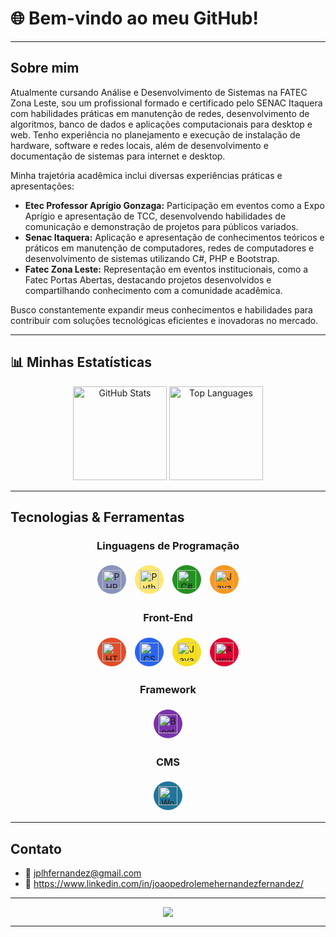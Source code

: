 # 🌐 Bem-vindo ao meu GitHub!
---

## Sobre mim

Atualmente cursando Análise e Desenvolvimento de Sistemas na FATEC Zona Leste, sou um profissional formado e certificado pelo SENAC Itaquera com habilidades práticas em manutenção de redes, desenvolvimento de algoritmos, banco de dados e aplicações computacionais para desktop e web. Tenho experiência no planejamento e execução de instalação de hardware, software e redes locais, além de desenvolvimento e documentação de sistemas para internet e desktop.

Minha trajetória acadêmica inclui diversas experiências práticas e apresentações:

- **Etec Professor Aprígio Gonzaga:** Participação em eventos como a Expo Aprígio e apresentação de TCC, desenvolvendo habilidades de comunicação e demonstração de projetos para públicos variados.
- **Senac Itaquera:** Aplicação e apresentação de conhecimentos teóricos e práticos em manutenção de computadores, redes de computadores e desenvolvimento de sistemas utilizando C#, PHP e Bootstrap.
- **Fatec Zona Leste:** Representação em eventos institucionais, como a Fatec Portas Abertas, destacando projetos desenvolvidos e compartilhando conhecimento com a comunidade acadêmica.

Busco constantemente expandir meus conhecimentos e habilidades para contribuir com soluções tecnológicas eficientes e inovadoras no mercado.

---

## 📊 Minhas Estatísticas

<p align="center">
  <img src="https://github-readme-stats.vercel.app/api?username=jplhfernandez&show_icons=true&theme=react" alt="GitHub Stats" height="150" />
  <img src="https://github-readme-stats.vercel.app/api/top-langs?username=jplhfernandez&layout=compact&theme=react" alt="Top Languages" height="150" />
</p>

---

## Tecnologias & Ferramentas

<div align="center">

### Linguagens de Programação

<p>
  <span style="display:inline-block; border-radius:50%; background:#8993be; padding:8px; margin:5px;">
    <img src="https://cdn.jsdelivr.net/gh/devicons/devicon/icons/php/php-original.svg" width="30px" alt="PHP" />
  </span>
  <span style="display:inline-block; border-radius:50%; background:#ffe873; padding:8px; margin:5px;">
    <img src="https://cdn.jsdelivr.net/gh/devicons/devicon/icons/python/python-original.svg" width="30px" alt="Python" />
  </span>
  <span style="display:inline-block; border-radius:50%; background:#239120; padding:8px; margin:5px;">
    <img src="https://cdn.jsdelivr.net/gh/devicons/devicon/icons/csharp/csharp-original.svg" width="30px" alt="C#" />
  </span>
  <span style="display:inline-block; border-radius:50%; background:#f89820; padding:8px; margin:5px;">
    <img src="https://cdn.jsdelivr.net/gh/devicons/devicon/icons/java/java-original.svg" width="30px" alt="Java" />
  </span>
</p>

### Front-End

<p>
  <span style="display:inline-block; border-radius:50%; background:#e34c26; padding:8px; margin:5px;">
    <img src="https://cdn.jsdelivr.net/gh/devicons/devicon/icons/html5/html5-original.svg" width="30px" alt="HTML5" />
  </span>
  <span style="display:inline-block; border-radius:50%; background:#2965f1; padding:8px; margin:5px;">
    <img src="https://cdn.jsdelivr.net/gh/devicons/devicon/icons/css3/css3-original.svg" width="30px" alt="CSS3" />
  </span>
  <span style="display:inline-block; border-radius:50%; background:#f7df1e; padding:8px; margin:5px;">
    <img src="https://cdn.jsdelivr.net/gh/devicons/devicon/icons/javascript/javascript-original.svg" width="30px" alt="JavaScript" />
  </span>
  <span style="display:inline-block; border-radius:50%; background:#dd0031; padding:8px; margin:5px;">
    <img src="https://cdn.jsdelivr.net/gh/devicons/devicon/icons/angularjs/angularjs-original.svg" width="30px" alt="Angular" />
  </span>
</p>

### Framework

<p>
  <span style="display:inline-block; border-radius:50%; background:#7a32aa; padding:8px; margin:5px;">
    <img src="https://cdn.jsdelivr.net/gh/devicons/devicon/icons/bootstrap/bootstrap-original.svg" width="30px" alt="Bootstrap" />
  </span>
</p>

### CMS

<p>
  <span style="display:inline-block; border-radius:50%; background:#21759b; padding:8px; margin:5px;">
    <img src="https://cdn.jsdelivr.net/gh/devicons/devicon/icons/wordpress/wordpress-original.svg" width="30px" alt="WordPress" />
  </span>
</p>

</div>

---

## Contato

- 📧 jplhfernandez@gmail.com
- 🔗 https://www.linkedin.com/in/joaopedrolemehernandezfernandez/  

---

<div align="center">
  <img src="https://media1.giphy.com/media/v1.Y2lkPTc5MGI3NjExMW4wYm9zNzRvaTk4a3FkaWRleGg4MnZvdzk4bnpwanNqNDh5Y3lkZyZlcD12MV9pbnRlcm5hbF9naWZfYnlfaWQmY3Q9Zw/l41YamEiIYltJtLUI/giphy.gif">
</div>

---
